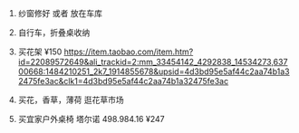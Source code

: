 1. 纱窗修好 或者 放在车库
2. 自行车，折叠桌收纳
3. 买花架  ¥150
https://item.taobao.com/item.htm?id=22089572649&ali_trackid=2:mm_33454142_4292838_14534273,63700668:1484210251_2k7_1914855678&upsid=4d3bd95e5af44c2aa74b1a32475fe3ac&clk1=4d3bd95e5af44c2aa74b1a32475fe3ac

4. 买花，香草，薄荷 逛花草市场 
5. 买宜家户外桌椅 塔尔诺 498.984.16 ¥247